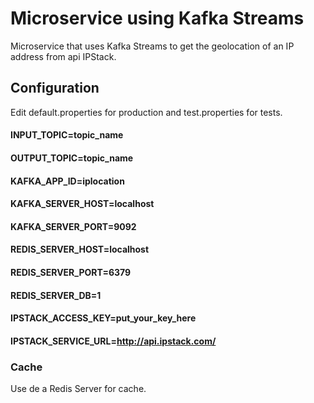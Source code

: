 # Microservice using Kafka Streams

Microservice that uses Kafka Streams to get the geolocation of an IP address from api IPStack. 

##  Configuration

Edit default.properties for production and test.properties for tests.

#### INPUT_TOPIC=topic_name
#### OUTPUT_TOPIC=topic_name
#### KAFKA_APP_ID=iplocation
#### KAFKA_SERVER_HOST=localhost
#### KAFKA_SERVER_PORT=9092
#### REDIS_SERVER_HOST=localhost
#### REDIS_SERVER_PORT=6379
#### REDIS_SERVER_DB=1
#### IPSTACK_ACCESS_KEY=put_your_key_here
#### IPSTACK_SERVICE_URL=http://api.ipstack.com/

### Cache

Use de a Redis Server for cache.
